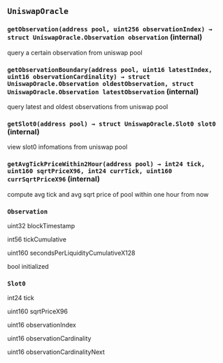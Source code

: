 ## `UniswapOracle`






### `getObservation(address pool, uint256 observationIndex) → struct UniswapOracle.Observation observation` (internal)



query a certain observation from uniswap pool


### `getObservationBoundary(address pool, uint16 latestIndex, uint16 observationCardinality) → struct UniswapOracle.Observation oldestObservation, struct UniswapOracle.Observation latestObservation` (internal)



query latest and oldest observations from uniswap pool


### `getSlot0(address pool) → struct UniswapOracle.Slot0 slot0` (internal)



view slot0 infomations from uniswap pool


### `getAvgTickPriceWithin2Hour(address pool) → int24 tick, uint160 sqrtPriceX96, int24 currTick, uint160 currSqrtPriceX96` (internal)



compute avg tick and avg sqrt price of pool within one hour from now




### `Observation`


uint32 blockTimestamp


int56 tickCumulative


uint160 secondsPerLiquidityCumulativeX128


bool initialized


### `Slot0`


int24 tick


uint160 sqrtPriceX96


uint16 observationIndex


uint16 observationCardinality


uint16 observationCardinalityNext



